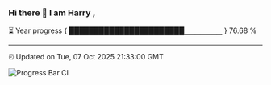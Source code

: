 ### Hi there 👋 I am Harry , 

⏳ Year progress { ███████████████████████▁▁▁▁▁▁▁ } 76.68 %

---

⏰ Updated on Tue, 07 Oct 2025 21:33:00 GMT

![Progress Bar CI](https://github.com/duykhang68/duykhang68/workflows/Progress%20Bar%20CI/badge.svg)
